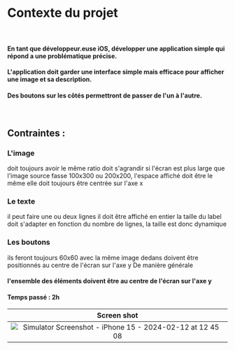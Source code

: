# Contexte du projet
​
#### En tant que développeur.euse iOS, développer une application simple qui répond a une problématique précise.
#### L'application doit garder une interface simple mais efficace pour afficher une image et sa description.
#### Des boutons sur les côtés permettront de passer de l'un à l'autre.

​
## Contraintes :

### L'image

doit toujours avoir le même ratio
doit s'agrandir si l'écran est plus large
que l'image source fasse 100x300 ou 200x200, l'espace affiché doit être le même
elle doit toujours être centrée sur l'axe x

### Le texte

il peut faire une ou deux lignes
il doit être affiché en entier
la taille du label doit s'adapter en fonction du nombre de lignes, la taille est donc dynamique

### Les boutons

ils feront toujours 60x60 avec la même image dedans
doivent être positionnés au centre de l'écran sur l'axe y
De manière générale

#### l'ensemble des éléments doivent être au centre de l'écran sur l'axe y
#### Temps passé : 2h

| Screen shot           |
:--------------:|
| ![Simulator Screenshot - iPhone 15 - 2024-02-12 at 12 45 08](https://github.com/NatCanCode/UIKitDeco/assets/77299658/d69ca1a4-0b2e-4ea7-b983-6406cce29bc0) |

